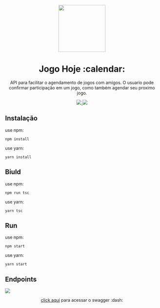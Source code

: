 <p align="center">
  <img src="https://static.vecteezy.com/system/resources/previews/007/101/706/large_2x/basketball-game-fixture-schedule-3d-illustration-calendar-organizer-with-ball-and-ring-icon-vector.jpg" width="154">
  <h1 align="center">Jogo Hoje :calendar:</h1>
  <p align="center">API para facilitar o agendamento de jogos com amigos. O usuario pode confirmar participação em um jogo, como também agendar seu proximo jogo.<p>
  <p align="center">
    <a href="https://www.npmjs.com/">
    	<img src="https://img.shields.io/badge/npm-v6.14.11-red.svg" />
    </a>
    <a href="https://github.com/nodejs/nodejs.org/blob/main/LICENSE">
	<img src="https://img.shields.io/badge/license-MIT-blue.svg">
    </a>
  </p>
</p>

## Instalação

use npm:
```
npm install
```

use yarn:

```
yarn install
```

## Biuld

use npm:
```
npm run tsc
```

use yarn:
```
yarn tsc
```

## Run

use npm:
```
npm start
```

use yarn:
```
yarn start
```

## Endpoints

<img src="https://img001.prntscr.com/file/img001/U9K0sOMSReKq8i_F79TEIQ.png" />

<p align="center"><a href="https://github.com/elizandrodantas/jogo-hoje/blob/main/swagger.yaml">click aqui</a> para acessar o swagger :dash:</p>

